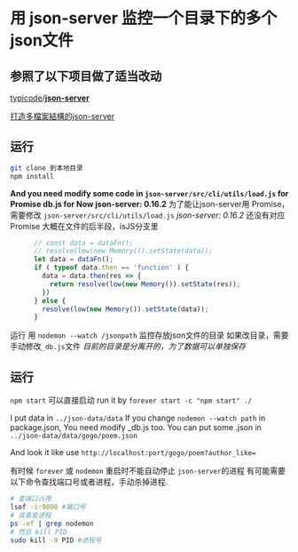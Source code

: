 # 用 json-server 监控一个目录下的多个json文件

## 参照了以下项目做了适当改动
[typicode](https://github.com/typicode)/**[json-server](https://github.com/typicode/json-server)**

[打造多檔案結構的json-server](https://billyyyyy3320.com/zh/2019/07/21/create-json-server-with-multiple-files/)
## 运行

```bash
git clone 到本地目录
npm install
```

**And you need modify some code in `json-server/src/cli/utils/load.js` for Promise db.js for Now json-server:  0.16.2**
为了能让json-server用 Promise，需要修改 `json-server/src/cli/utils/load.js` 
*json-server:  0.16.2* 还没有对应Promise 
大概在文件的后半段，isJS分支里
```js
      // const data = dataFn();
      // resolve(low(new Memory()).setState(data));
      let data = dataFn();
      if ( typeof data.then == 'function' ) {
        data = data.then(res => {
          return resolve(low(new Memory()).setState(res));
        })
      } else {
        resolve(low(new Memory()).setState(data));
      }
```

运行 用 `nodemon --watch /jsonpath`  监控存放json文件的目录
如果改目录，需要手动修改`_db.js`文件
*目前的目录是分离开的，为了数据可以单独保存*

## 运行
`npm start` 可以直接启动 
run it by `forever start -c "npm start" ./`

I put data in `../json-data/data`
If you change `nodemon --watch path` in package.json, You need modify _db.js too.
You can put some .json in `../json-data/data/gogo/poem.json`

And look it like use `http://localhost:port/gogo/poem?author_like=`


有时候 `forever` 或 `nodemon` 重启时不能自动停止 `json-server`的进程 
有可能需要以下命令查找端口号或者进程，手动杀掉进程.

```bash
# 查端口占用
lsof -i:9898 #端口号
# 或者查进程
ps -ef | grep nodemon
# 然后 kill PID
sudo kill -9 PID #进程号


```